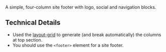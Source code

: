 <p class="lead">A simple, four-column site footer with logo, social and navigation blocks.</p>

## Technical Details

- Used the [layout-grid](/docs/sass/mixins/#layout-grid) to generate (and break automatically) the columns at top section.
- You should use the `<footer>` element for a site footer.
